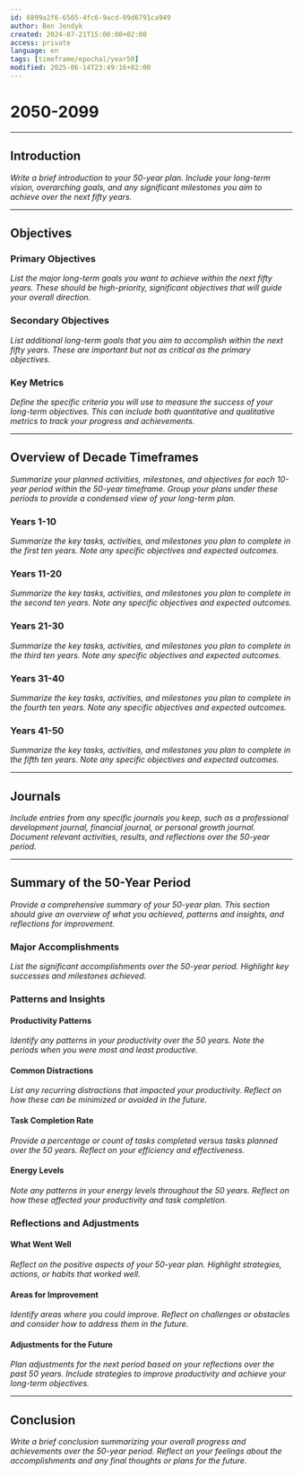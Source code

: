 ```yaml
---
id: 6899a2f6-6565-4fc6-9acd-09d6791ca949
author: Ben Jendyk
created: 2024-07-21T15:00:00+02:00
access: private
language: en
tags: [timeframe/epochal/year50]
modified: 2025-06-14T23:49:16+02:00
---
```


# 2050-2099

---

## Introduction

*Write a brief introduction to your 50-year plan. Include your long-term vision, overarching goals, and any significant milestones you aim to achieve over the next fifty years.*

---

## Objectives

### Primary Objectives

*List the major long-term goals you want to achieve within the next fifty years. These should be high-priority, significant objectives that will guide your overall direction.*

### Secondary Objectives

*List additional long-term goals that you aim to accomplish within the next fifty years. These are important but not as critical as the primary objectives.*

### Key Metrics

*Define the specific criteria you will use to measure the success of your long-term objectives. This can include both quantitative and qualitative metrics to track your progress and achievements.*

---

## Overview of Decade Timeframes

*Summarize your planned activities, milestones, and objectives for each 10-year period within the 50-year timeframe. Group your plans under these periods to provide a condensed view of your long-term plan.*

### Years 1-10

*Summarize the key tasks, activities, and milestones you plan to complete in the first ten years. Note any specific objectives and expected outcomes.*

### Years 11-20

*Summarize the key tasks, activities, and milestones you plan to complete in the second ten years. Note any specific objectives and expected outcomes.*

### Years 21-30

*Summarize the key tasks, activities, and milestones you plan to complete in the third ten years. Note any specific objectives and expected outcomes.*

### Years 31-40

*Summarize the key tasks, activities, and milestones you plan to complete in the fourth ten years. Note any specific objectives and expected outcomes.*

### Years 41-50

*Summarize the key tasks, activities, and milestones you plan to complete in the fifth ten years. Note any specific objectives and expected outcomes.*

---

## Journals

*Include entries from any specific journals you keep, such as a professional development journal, financial journal, or personal growth journal. Document relevant activities, results, and reflections over the 50-year period.*

---

## Summary of the 50-Year Period

*Provide a comprehensive summary of your 50-year plan. This section should give an overview of what you achieved, patterns and insights, and reflections for improvement.*

### Major Accomplishments

*List the significant accomplishments over the 50-year period. Highlight key successes and milestones achieved.*

### Patterns and Insights

#### Productivity Patterns

*Identify any patterns in your productivity over the 50 years. Note the periods when you were most and least productive.*

#### Common Distractions

*List any recurring distractions that impacted your productivity. Reflect on how these can be minimized or avoided in the future.*

#### Task Completion Rate

*Provide a percentage or count of tasks completed versus tasks planned over the 50 years. Reflect on your efficiency and effectiveness.*

#### Energy Levels

*Note any patterns in your energy levels throughout the 50 years. Reflect on how these affected your productivity and task completion.*

### Reflections and Adjustments

#### What Went Well

*Reflect on the positive aspects of your 50-year plan. Highlight strategies, actions, or habits that worked well.*

#### Areas for Improvement

*Identify areas where you could improve. Reflect on challenges or obstacles and consider how to address them in the future.*

#### Adjustments for the Future

*Plan adjustments for the next period based on your reflections over the past 50 years. Include strategies to improve productivity and achieve your long-term objectives.*

---

## Conclusion

*Write a brief conclusion summarizing your overall progress and achievements over the 50-year period. Reflect on your feelings about the accomplishments and any final thoughts or plans for the future.*
